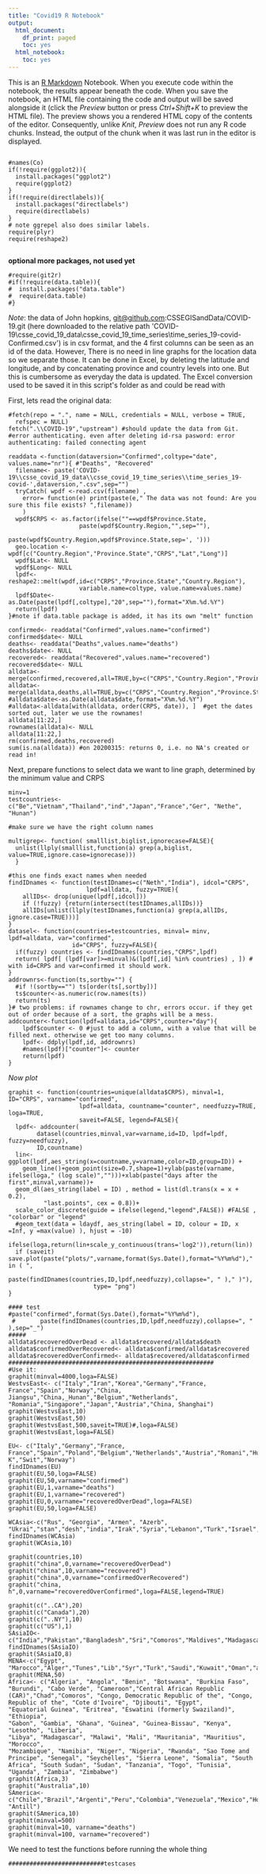 ```yaml
---
title: "Covid19 R Notebook"
output:
  html_document:
    df_print: paged
    toc: yes
  html_notebook:
    toc: yes
---
```


This is an [R Markdown](http://rmarkdown.rstudio.com) Notebook. When you execute code within the notebook, the results appear beneath the code. 
When you save the notebook, an HTML file containing the code and output will be saved alongside it (click the *Preview* button or press *Ctrl+Shift+K* to preview the HTML file).
The preview shows you a rendered HTML copy of the contents of the editor. Consequently, unlike *Knit*, *Preview* does not run any R code chunks. Instead, the output of the chunk when it was last run in the editor is displayed.
```{r}

#names(Co)
if(!require(ggplot2)){
  install.packages("ggplot2")
  require(ggplot2)
}
if(!require(directlabels)){
  install.packages("directlabels")
  require(directlabels)
}
# note ggrepel also does similar labels. 
require(plyr)
require(reshape2)


```
**optional more packages, not used yet**
```{r } 
#require(git2r)
#if(!require(data.table)){
#  install.packages("data.table")
#  require(data.table)
#}

```
*Note*: the data of John hopkins, git@github.com:CSSEGISandData/COVID-19.git
(here downloaded to the relative path 'COVID-19\\csse_covid_19_data\\csse_covid_19_time_series\\time_series_19-covid-Confirmed.csv')
is in csv format, and the 4 first columns can be seen as an id of the data. However, There is no need in line graphs for the location data so we separate those. It can be  done in Excel, by deleting the latitude and longitude, and by concatenating province and country levels into one. But this is cumbersome as everyday the data is updated. The Excel conversion used to be saved it in this script's folder as and could be read with


First, lets read the original data: 
```{r} 
#fetch(repo = ".", name = NULL, credentials = NULL, verbose = TRUE,
  refspec = NULL)
fetch(".\\COVID-19","upstream") #should update the data from Git. 
#error authenticating. even after deleting id-rsa pasword: error authenticating: failed connecting agent

readdata <-function(dataversion="Confirmed",coltype="date", values.name="nr"){ #"Deaths", "Recovered"
  filename<- paste('COVID-19\\csse_covid_19_data\\csse_covid_19_time_series\\time_series_19-covid-',dataversion,".csv",sep="") 
  tryCatch( wpdf <-read.csv(filename) ,
    error= function(e) print(paste(e," The data was not found: Are you sure this file exists? ",filename))
    )
  wpdf$CRPS <- as.factor(ifelse(""==wpdf$Province.State, 
                    paste(wpdf$Country.Region,"",sep=""),
                    paste(wpdf$Country.Region,wpdf$Province.State,sep=', ')))
  geo.location <- wpdf[c("Country.Region","Province.State","CRPS","Lat","Long")]
  wpdf$Lat<- NULL
  wpdf$Long<- NULL
  lpdf<-reshape2::melt(wpdf,id=c("CRPS","Province.State","Country.Region"),
                    variable.name=coltype, value.name=values.name) 
  lpdf$Date<- as.Date(paste(lpdf[,coltype],"20",sep=""),format="X%m.%d.%Y") 
  return(lpdf)
}#note if data.table package is added, it has its own "melt" function

confirmed<- readdata("Confirmed",values.name="confirmed")
confirmed$date<- NULL
deaths<- readdata("Deaths",values.name="deaths")
deaths$date<- NULL
recovered<- readdata("Recovered",values.name="recovered")
recovered$date<- NULL
alldata<- merge(confirmed,recovered,all=TRUE,by=c("CRPS","Country.Region","Province.State","Date"))
alldata<- merge(alldata,deaths,all=TRUE,by=c("CRPS","Country.Region","Province.State","Date"))
#alldata$date<-as.Date(alldata$date,format="X%m.%d.%Y")  
#alldata<-alldata[with(alldata, order(CRPS, date)), ]  #get the dates sorted out, later we use the rownames!
alldata[11:22,]
rownames(alldata)<- NULL
alldata[11:22,]
rm(confirmed,deaths,recovered)
sum(is.na(alldata)) #on 20200315: returns 0, i.e. no NA's created or read in!
```

Next, prepare functions to select data we want to line graph, determined by the minimum value and CRPS

```{r}
minv=1
testcountries<- c("Be","Vietnam","Thailand","ind","Japan","France","Ger", "Nethe", "Hunan")

#make sure we have the right column names

multigrep<- function( smalllist,biglist,ignorecase=FALSE){
  unlist(llply(smalllist,function(a) grep(a,biglist, value=TRUE,ignore.case=ignorecase)))
  }

#this one finds exact names when needed
findIDnames <- function(testIDnames=c("Neth","India"), idcol="CRPS",
                      lpdf=alldata, fuzzy=TRUE){ 
    allIDs<- drop(unique(lpdf[,idcol]))
    if (!fuzzy) {return(intersect(testIDnames,allIDs))}
    allIDs[unlist(llply(testIDnames,function(a) grep(a,allIDs, ignore.case=TRUE)))]
} 
datasel<- function(countries=testcountries, minval= minv, lpdf=alldata, var="confirmed",
                  id="CRPS", fuzzy=FALSE){
  if(fuzzy) countries <- findIDnames(countries,"CRPS",lpdf)
  return( lpdf[ (lpdf[var]>=minval)&(lpdf[,id] %in% countries) , ]) # with id=CRPS and var=confirmed it should work.
}
addrownrs<-function(ts,sortby="") {
  #if !(sortby=="") ts[order(ts[,sortby])]
  ts$counter<-as.numeric(row.names(ts))
  return(ts)
}# two problems: if rownames change to chr, errors occur. if they get out of order because of a sort, the graphs will be a mess. 
addcounter<-function(lpdf=alldata,id="CRPS",counter="day"){
    lpdf$counter <- 0 #just to add a column, with a value that will be filled next. otherwise we get too many columns. 
    lpdf<- ddply(lpdf,id, addrownrs)
    #names(lpdf)["counter"]<- counter
    return(lpdf)
}

```
*Now plot*
```{r}
graphit <- function(countries=unique(alldata$CRPS), minval=1, ID="CRPS", varname="confirmed",
                    lpdf=alldata, countname="counter", needfuzzy=TRUE,  loga=TRUE,
                    saveit=FALSE, legend=FALSE){
  lpdf<- addcounter(
        datasel(countries,minval,var=varname,id=ID, lpdf=lpdf, fuzzy=needfuzzy),
        ID,countname)
  lin<- ggplot(lpdf,aes_string(x=countname,y=varname,color=ID,group=ID)) +  
    geom_line()+geom_point(size=0.7,shape=1)+ylab(paste(varname, ifelse(loga," (log scale)","")))+xlab(paste("days after the first",minval,varname))+
  geom_dl(aes_string(label = ID) , method = list(dl.trans(x = x + 0.2),
          "last.points", cex = 0.8))+  
  scale_color_discrete(guide = ifelse(legend,"legend",FALSE)) #FALSE , "colorbar" or "legend"
  #geom_text(data = ldaydf, aes_string(label = ID, colour = ID, x =Inf, y =max(value) ), hjust = -10) 
  ifelse(loga,return(lin+scale_y_continuous(trans='log2')),return(lin))
  if (saveit) save.plot(paste("plots/",varname,format(Sys.Date(),format="%Y%m%d")," in ( ", 
                        paste(findIDnames(countries,ID,lpdf,needfuzzy),collapse=", " )," )"),
                        type= "png")
}

#### test
#paste("confirmed",format(Sys.Date(),format="%Y%m%d"), 
 #       paste(findIDnames(countries,ID,lpdf,needfuzzy),collapse=", " ),sep="_")
#####
alldata$recoveredOverDead <- alldata$recovered/alldata$death
alldata$confirmedOverRecovered<- alldata$confirmed/alldata$recovered
alldata$recoveredOverConfirmed<- alldata$recovered/alldata$confirmed
##########################################################
#Use it:
graphit(minval=4000,loga=FALSE)
WestvsEast<- c("Italy","Iran","Korea","Germany","France, France","Spain","Norway","China, Jiangsu","China,_Hunan","Belgium","Netherlands", "Romania","Singapore","Japan","Austria","China, Shanghai")
graphit(WestvsEast,10)
graphit(WestvsEast,50)
graphit(WestvsEast,500,saveit=TRUE)#,loga=FALSE)
graphit(WestvsEast,loga=FALSE)

EU<- c("Italy","Germany","France, France","Spain","Poland","Belgium","Netherlands","Austria","Romani","Hunga","Ireland","Sweden","Denmark","Finland","Bulgaria","Portugal","Greece","Croatia","Slovakia","Slovenia","Czechia","Estonia","Lithuania","Latvia","Malta","Luxembourg","Cyprus","United K","Swit","Norway")
findIDnames(EU)
graphit(EU,50,loga=FALSE)
graphit(EU,50,varname="confirmed")
graphit(EU,1,varname="deaths")
graphit(EU,1,varname="recovered")
graphit(EU,0,varname="recoveredOverDead",loga=FALSE)
graphit(EU,50,loga=FALSE)

WCAsia<-c("Rus", "Georgia", "Armen", "Azerb", "Ukrai","stan","desh","india","Irak","Syria","Lebanon","Turk","Israel","Pal","Bhu","Palest")
findIDnames(WCAsia)
graphit(WCAsia,10)

graphit(countries,10)
graphit("china",0,varname="recoveredOverDead")
graphit("china",10,varname="recovered")
graphit("china",0,varname="confirmedOverRecovered")
graphit("china, h",0,varname="recoveredOverConfirmed",loga=FALSE,legend=TRUE)

graphit(c("..CA"),20)
graphit(c("Canada"),20)
graphit(c("..NY"),10)
graphit(c("US"),1)
SAsiaIO<-c("India","Pakistan","Bangladesh","Sri","Comoros","Maldives","Madagascar","Mauritius","Seychelles")
findIDnames(SAsiaIO)
graphit(SAsiaIO,8)
MENA<-c("Egypt", "Marocco","Alger","Tunes","Lib","Syr","Turk","Saudi","Kuwait","Oman","arab","UAE","Yemen","Bahrain","Qatar","Irak","Iran")
graphit(MENA,50)
Africa<- c("Algeria", "Angola", "Benin", "Botswana", "Burkina Faso", "Burundi", "Cabo Verde", "Cameroon","Central African Republic (CAR)","Chad","Comoros", "Congo, Democratic Republic of the", "Congo, Republic of the", "Cote d'Ivoire", "Djibouti", "Egypt", 
"Equatorial Guinea", "Eritrea", "Eswatini (formerly Swaziland)", "Ethiopia", 
"Gabon", "Gambia", "Ghana", "Guinea", "Guinea-Bissau", "Kenya", "Lesotho", "Liberia", 
"Libya", "Madagascar", "Malawi", "Mali", "Mauritania", "Mauritius", "Morocco", 
"Mozambique", "Namibia", "Niger", "Nigeria", "Rwanda", "Sao Tome and Principe", "Senegal", "Seychelles", "Sierra Leone", "Somalia", "South Africa", "South Sudan", "Sudan", "Tanzania", "Togo", "Tunisia", "Uganda", "Zambia", "Zimbabwe")
graphit(Africa,3)
graphit("Australia",10)
SAmerica<-c("Chile","Brazil","Argenti","Peru","Colombia","Venezuela","Mexico","Honduras","Salvador","Panama","Ecuador","Surinam","Guyan","Beliz","Guatemals", "Antill")
graphit(SAmerica,10)
graphit(minval=500)
graphit(minval=10, varname="deaths")
graphit(minval=100, varname="recovered")
```
We need to test the functions before running the whole thing 
```{r testing}
###########################testcases

```